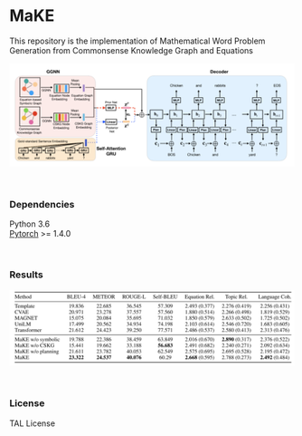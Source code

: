 # MaKE

This repository is the implementation of  Mathematical Word Problem Generation from Commonsense Knowledge
Graph and Equations

![Architecture](misc/architecture.png)

<br>

### Dependencies
Python 3.6<br>
[Pytorch](https://pytorch.org) >= 1.4.0

<br>

### Results

![res](misc/res.png)


<br>

### License
TAL License
